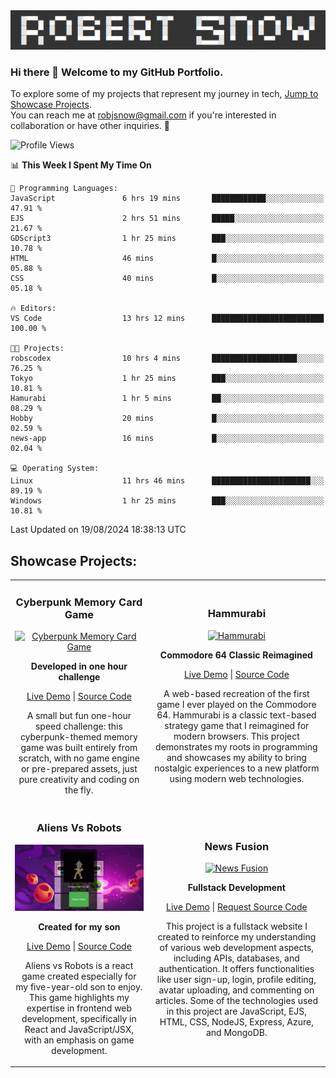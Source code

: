 <img alt="myname" src="assets/name.png" />

### Hi there 👋 Welcome to my GitHub Portfolio.
To explore some of my projects that represent my journey in tech, [Jump to Showcase Projects](#showcase-projects).  
You can reach me at robjsnow@gmail.com if you're interested in collaboration or have other inquiries.  :briefcase:



<!--START_SECTION:waka-->
![Profile Views](http://img.shields.io/badge/Profile%20Views-27-blue)

📊 **This Week I Spent My Time On** 

```text
💬 Programming Languages: 
JavaScript               6 hrs 19 mins       ████████████░░░░░░░░░░░░░   47.91 % 
EJS                      2 hrs 51 mins       █████░░░░░░░░░░░░░░░░░░░░   21.67 % 
GDScript3                1 hr 25 mins        ███░░░░░░░░░░░░░░░░░░░░░░   10.78 % 
HTML                     46 mins             █░░░░░░░░░░░░░░░░░░░░░░░░   05.88 % 
CSS                      40 mins             █░░░░░░░░░░░░░░░░░░░░░░░░   05.18 % 

🔥 Editors: 
VS Code                  13 hrs 12 mins      █████████████████████████   100.00 % 

🐱‍💻 Projects: 
robscodex                10 hrs 4 mins       ███████████████████░░░░░░   76.25 % 
Tokyo                    1 hr 25 mins        ███░░░░░░░░░░░░░░░░░░░░░░   10.81 % 
Hamurabi                 1 hr 5 mins         ██░░░░░░░░░░░░░░░░░░░░░░░   08.29 % 
Hobby                    20 mins             █░░░░░░░░░░░░░░░░░░░░░░░░   02.59 % 
news-app                 16 mins             █░░░░░░░░░░░░░░░░░░░░░░░░   02.04 % 

💻 Operating System: 
Linux                    11 hrs 46 mins      ██████████████████████░░░   89.19 % 
Windows                  1 hr 25 mins        ███░░░░░░░░░░░░░░░░░░░░░░   10.81 % 
```


 Last Updated on 19/08/2024 18:38:13 UTC
<!--END_SECTION:waka-->

<!--
**robjsnow/robjsnow** is a ✨ _special_ ✨ repository because its `README.md` (this file) appears on your GitHub profile.

Here are some ideas to get you started:

- 🔭 I’m currently working on ...
- 🌱 I’m currently learning ...
- 👯 I’m looking to collaborate on ...
- 🤔 I’m looking for help with ...
- 💬 Ask me about ...
- 📫 How to reach me: ...
- 😄 Pronouns: ...
- ⚡ Fun fact: ...
-->
## Showcase Projects:

<table>
  <tr>
    <td align="center" style="background-color: transparent;">
      <h3>Cyberpunk Memory Card Game</h3>
      <a href="https://robjsnow.github.io/game-in-one-hour/">
        <img src="https://i.ibb.co/fD5WjZv/game3.png" alt="Cyberpunk Memory Card Game" width="250px">
      </a>
      <p><strong>Developed in one hour challenge</strong></p>
      <p><a href="https://robjsnow.github.io/game-in-one-hour/">Live Demo</a> | <a href="https://github.com/robjsnow/game-in-one-hour/">Source Code</a></p>
      <p>A small but fun one-hour speed challenge: this cyberpunk-themed memory game was built entirely from scratch, with no game engine or pre-prepared assets, just pure creativity and coding on the fly.</p>
    </td>
    <td align="center" style="background-color: transparent;">
      <h3>Hammurabi</h3>
      <a href="https://robjsnow.github.io/Hammurabi/">
        <img src="https://i.ibb.co/9YR2cDJ/Hammurabi.png" alt="Hammurabi" width="250px">
      </a>
      <p><strong>Commodore 64 Classic Reimagined</strong></p>
      <p><a href="https://robjsnow.github.io/Hammurabi/">Live Demo</a> | <a href="https://github.com/robjsnow/hammurabi">Source Code</a></p>
      <p>A web-based recreation of the first game I ever played on the Commodore 64. Hammurabi is a classic text-based strategy game that I reimagined for modern browsers. This project demonstrates my roots in programming and showcases my ability to bring nostalgic experiences to a new platform using modern web technologies.</p>
    </td>
  </tr>
  <tr>
    <td align="center" style="background-color: transparent;">
      <h3>Aliens Vs Robots</h3>
      <a href="https://yellow-water-02e94ce10.4.azurestaticapps.net/">
        <img src="https://github.com/robjsnow/avr/blob/main/screenshots/avrSS.jpg?raw=true" alt="Dancing Robot" width="250px">
      </a>
      <p><strong>Created for my son</strong></p>
      <p><a href="https://yellow-water-02e94ce10.4.azurestaticapps.net/">Live Demo</a> | <a href="https://github.com/robjsnow/avr/">Source Code</a></p>
      <p>Aliens vs Robots is a react game created especially for my five-year-old son to enjoy. This game highlights my expertise in frontend web development, specifically in React and JavaScript/JSX, with an emphasis on game development.</p>
    </td>
    <td align="center" style="background-color: transparent;">
      <h3>News Fusion</h3>
      <a href="https://newsfusion-3a88334147f8.herokuapp.com/">
        <img src="https://ashy-desert-0dbaf2a10.4.azurestaticapps.net/news1.jpeg" alt="News Fusion" width="250px">
      </a>
      <p><strong>Fullstack Development</strong></p>
      <p><a href="https://newsfusion-3a88334147f8.herokuapp.com/">Live Demo</a> | <a href="mailto:robjsnow@gmail.com">Request Source Code</a></p>
      <p>This project is a fullstack website I created to reinforce my understanding of various web development aspects, including APIs, databases, and authentication. It offers functionalities like user sign-up, login, profile editing, avatar uploading, and commenting on articles. Some of the technologies used in this project are JavaScript, EJS, HTML, CSS, NodeJS, Express, Azure, and MongoDB.</p>
    </td>
  </tr>
</table>
